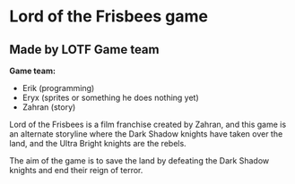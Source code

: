 Lord of the Frisbees game
=========================

Made by LOTF Game team
----------------------

**Game team:**
- Erik     (programming)
- Eryx     (sprites or something he does nothing yet)
- Zahran   (story)

Lord of the Frisbees is a film franchise created by Zahran, and this game is an alternate storyline where the Dark Shadow knights have taken over the land, and the Ultra Bright knights are the rebels.

The aim of the game is to save the land by defeating the Dark Shadow knights and end their reign of terror.

